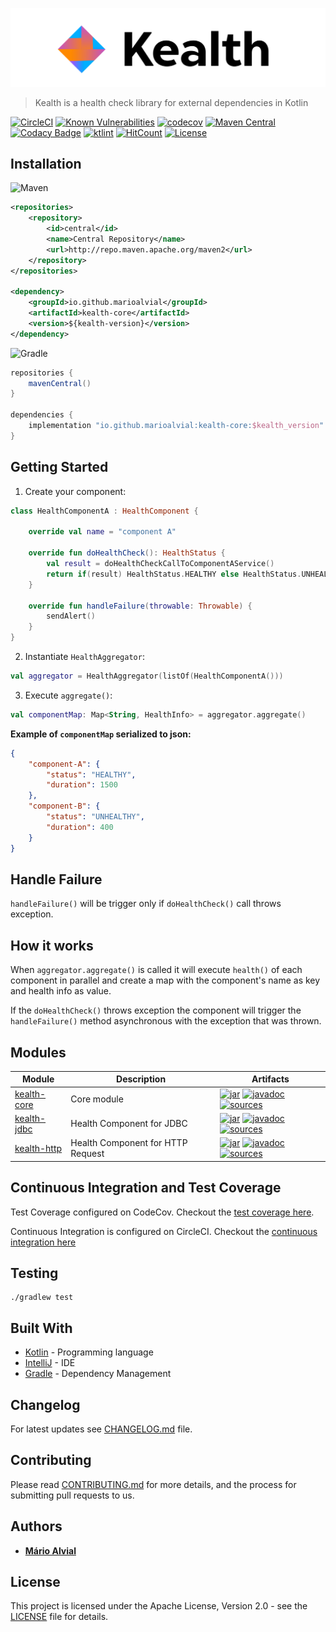 ![Kealth](docs/logo.png)

> Kealth is a health check library for external dependencies in Kotlin

[![CircleCI](https://circleci.com/gh/marioalvial/kealth.svg?style=svg)](https://circleci.com/gh/marioalvial/kealth)
[![Known Vulnerabilities](https://snyk.io/test/github/marioalvial/kealth/badge.svg?targetFile=build.gradle)](https://snyk.io/test/github/marioalvial/kealth?targetFile=build.gradle)
[![codecov](https://codecov.io/gh/marioalvial/kealth/branch/master/graph/badge.svg)](https://codecov.io/gh/marioalvial/kealth)
[![Maven Central](https://img.shields.io/maven-central/v/io.github.marioalvial/kealth-jdbc.svg?label=Maven%20Central)](https://search.maven.org/search?q=g:"io.github.marioalvial")
[![Codacy Badge](https://api.codacy.com/project/badge/Grade/f51e7103bcc34855b506e947990b2395)](https://www.codacy.com/app/marioalvial/kealth?utm_source=github.com&amp;utm_medium=referral&amp;utm_content=marioalvial/kealth&amp;utm_campaign=Badge_Grade)
[![ktlint](https://img.shields.io/badge/code%20style-%E2%9D%A4-FF4081.svg)](https://ktlint.github.io/)
[![HitCount](http://hits.dwyl.io/marioalvial/kealth.svg)](http://hits.dwyl.io/marioalvial/kealth)
[![License](https://img.shields.io/badge/License-Apache%202.0-blue.svg)](https://opensource.org/licenses/Apache-2.0)

## Installation

![Maven](docs/maven.png) 

```xml
<repositories>
    <repository>
        <id>central</id>
        <name>Central Repository</name>
        <url>http://repo.maven.apache.org/maven2</url>
    </repository>
</repositories>

<dependency>
    <groupId>io.github.marioalvial</groupId>
    <artifactId>kealth-core</artifactId>
    <version>${kealth-version}</version>
</dependency>
```

![Gradle](docs/gradle.png)

```groovy
repositories {
    mavenCentral()
}

dependencies {
    implementation "io.github.marioalvial:kealth-core:$kealth_version"
}    
```

## Getting Started

1. Create your component:

```kotlin
class HealthComponentA : HealthComponent {

    override val name = "component A"

    override fun doHealthCheck(): HealthStatus {
        val result = doHealthCheckCallToComponentAService()
        return if(result) HealthStatus.HEALTHY else HealthStatus.UNHEALTHY
    }

    override fun handleFailure(throwable: Throwable) {
        sendAlert()
    }
}
```

2. Instantiate `HealthAggregator`:

```kotlin
val aggregator = HealthAggregator(listOf(HealthComponentA()))
```

3. Execute `aggregate()`:

```kotlin
val componentMap: Map<String, HealthInfo> = aggregator.aggregate() 
```

**Example of `componentMap` serialized to json:**

```json
{
	"component-A": {
		"status": "HEALTHY",
		"duration": 1500
	},
	"component-B": {
		"status": "UNHEALTHY",
		"duration": 400
	}
}
```
## Handle Failure

`handleFailure()` will be trigger only if `doHealthCheck()` call throws exception.

## How it works

When `aggregator.aggregate()` is called it will execute `health()` of each component in parallel and create a map with the component's name as key and health info as value.

If the `doHealthCheck()` throws exception the component will trigger the `handleFailure()` method asynchronous with the exception that was thrown.

## Modules

| Module                                                                                   | Description                              | Artifacts                                                                                                                                                                                                                                                                                                                                                                                                                                                                                          |
| ---------------------------------------------------------------------------------------- | ---------------------------------------- | -------------------------------------------------------------------------------------------------------------------------------------------------------------------------------------------------------------------------------------------------------------------------------------------------------------------------------------------------------------------------------------------------------------------------------------------------------------------------------------------------- |
| [kealth-core](kealth-core)                                                               | Core module                              | [![jar](https://img.shields.io/badge/jar-v1.0.9.1-green.svg)](https://search.maven.org/artifact/io.github.marioalvial/kealth-core/1.0.9.1/jar) [![javadoc](https://img.shields.io/badge/javadoc-v1.0.9.1-blue.svg)](https://search.maven.org/artifact/io.github.marioalvial/kealth-core/1.0.9.1/javadoc) [![sources](https://img.shields.io/badge/sources-v1.0.9.1-yellow.svg)](https://search.maven.org/artifact/io.github.marioalvial/kealth-core/1.0.9/sources)                                 |
| [kealth-jdbc](kealth-jdbc)                                                               | Health Component for JDBC                | [![jar](https://img.shields.io/badge/jar-v1.0.9.1-green.svg)](https://search.maven.org/artifact/io.github.marioalvial/kealth-jdbc/1.0.9.1/jar) [![javadoc](https://img.shields.io/badge/javadoc-v1.0.9.1-blue.svg)](https://search.maven.org/artifact/io.github.marioalvial/kealth-jdbc/1.0.9.1/javadoc) [![sources](https://img.shields.io/badge/sources-v1.0.9.1-yellow.svg)](https://search.maven.org/artifact/io.github.marioalvial/kealth-jdbc/1.0.9/sources)                                 |
| [kealth-http](kealth-http)                                                               | Health Component for HTTP Request        | [![jar](https://img.shields.io/badge/jar-v1.0.9.1-green.svg)](https://search.maven.org/artifact/io.github.marioalvial/kealth-http/1.0.9.1/jar) [![javadoc](https://img.shields.io/badge/javadoc-v1.0.9.1-blue.svg)](https://search.maven.org/artifact/io.github.marioalvial/kealth-http/1.0.9.1/javadoc) [![sources](https://img.shields.io/badge/sources-v1.0.9.1-yellow.svg)](https://search.maven.org/artifact/io.github.marioalvial/kealth-http/1.0.9/sources)                                 |

## Continuous Integration and Test Coverage

Test Coverage configured on CodeCov. Checkout the [test coverage here](https://codecov.io/gh/marioalvial/kealth).

Continuous Integration is configured on CircleCI. Checkout the [continuous integration here](https://circleci.com/gh/marioalvial/kealth)

## Testing

```shell
./gradlew test
```

## Built With

- [Kotlin](https://kotlinlang.org/) - Programming language
- [IntelliJ](https://www.jetbrains.com/idea/) - IDE
- [Gradle](https://gradle.org/) - Dependency Management

## Changelog

For latest updates see [CHANGELOG.md](CHANGELOG.md) file.

## Contributing 

Please read [CONTRIBUTING.md](CONTRIBUTING.md) for more details, and the process for submitting pull requests to us.

## Authors

* **[Mário Alvial](https://github.com/marioalvial)**

## License

This project is licensed under the Apache License, Version 2.0 - see the [LICENSE](LICENSE) file for details.
